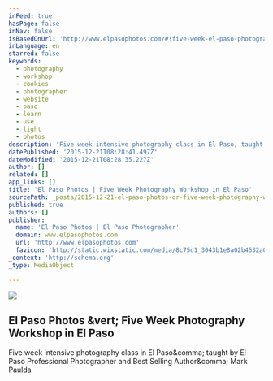 ```yaml
---
inFeed: true
hasPage: false
inNav: false
isBasedOnUrl: 'http://www.elpasophotos.com/#!five-week-el-paso-photography-workshop/rdcru'
inLanguage: en
starred: false
keywords:
  - photography
  - workshop
  - cookies
  - photographer
  - website
  - paso
  - learn
  - use
  - light
  - photos
description: 'Five week intensive photography class in El Paso, taught by El Paso Professional Photographer and Best Selling Author, Mark Paulda'
datePublished: '2015-12-21T08:28:41.497Z'
dateModified: '2015-12-21T08:28:35.227Z'
author: []
related: []
app_links: []
title: 'El Paso Photos | Five Week Photography Workshop in El Paso'
sourcePath: _posts/2015-12-21-el-paso-photos-or-five-week-photography-workshop-in-el-paso.md
published: true
authors: []
publisher:
  name: 'El Paso Photos | El Paso Photographer'
  domain: www.elpasophotos.com
  url: 'http://www.elpasophotos.com'
  favicon: 'http://static.wixstatic.com/media/8c75d1_3043b1e8a02b4532a078985fc7188468.gif/v1/fill/w_16%2Ch_16%2Clg_1/8c75d1_3043b1e8a02b4532a078985fc7188468.gif'
_context: 'http://schema.org'
_type: MediaObject

---
```

![](https://the-grid-user-content.s3-us-west-2.amazonaws.com/4cb55b31-e0fd-4b50-a4db-c3dc2ce5bd10.jpg)

<article style=""><h1>El Paso Photos &amp;vert; Five Week Photography Workshop in El Paso</h1><p>Five week intensive photography class in El Paso&amp;comma; taught by El Paso Professional Photographer and Best Selling Author&amp;comma; Mark Paulda</p></article>